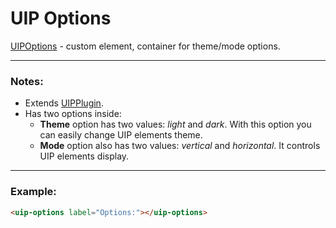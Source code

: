 # UIP Options

[UIPOptions](README.md) - custom element, container for theme/mode options.

---
### Notes:

- Extends [UIPPlugin](../core/README.md).
- Has two options inside:
  - **Theme** option has two values: *light* and *dark*. With this option you can easily change UIP elements theme.
  - **Mode** option also has two values: *vertical* and *horizontal*. It controls UIP elements display.

---

### Example:
```html
<uip-options label="Options:"></uip-options>
```
